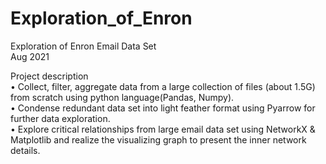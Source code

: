 # Exploration_of_Enron
Exploration of Enron Email Data Set<br>
Aug 2021

Project description<br>
• Collect, filter, aggregate data from a large collection of files (about 1.5G) from scratch using python language(Pandas, Numpy).<br>
• Condense redundant data set into light feather format using Pyarrow for further data exploration.<br>
• Explore critical relationships from large email data set using NetworkX & Matplotlib and realize the visualizing graph to present the inner network details.<br>
